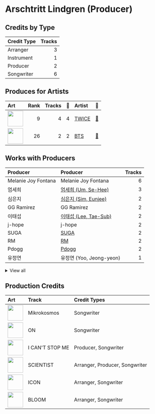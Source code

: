 # Arschtritt Lindgren (Producer)

## Credits by Type

| Credit Type | Tracks |
|:---|---:|
| Arranger | 3 |
| Instrument | 1 |
| Producer | 2 |
| Songwriter | 6 |

## Produces for Artists

| Art | Rank | Tracks | 💚 | Artist | 🔗 |
|:---|---:|---:|---:|:---|:---|
| <img src="https://i.scdn.co/image/ab6761610000e5eb0c6952f39ba680489149a54c" alt="" width="50" /> | 9 | 4 | 4 | [TWICE](../../artists/twice/overview.md) | [🔗](https://open.spotify.com/artist/7n2Ycct7Beij7Dj7meI4X0) |
| <img src="https://i.scdn.co/image/ab6761610000e5ebd642648235ebf3460d2d1f6a" alt="" width="50" /> | 26 | 2 | 2 | [BTS](../../artists/bts/overview.md) | [🔗](https://open.spotify.com/artist/3Nrfpe0tUJi4K4DXYWgMUX) |

## Works with Producers

| Producer | Producer | Tracks |
|:---|:---|---:|
| Melanie Joy Fontana | Melanie Joy Fontana | 6 |
| 엄세희 | [엄세희 (Um, Se-Hee)](../엄세희_(um,_se-hee)/overview.md) | 3 |
| 심은지 | [심은지 (Sim, Eunjee)](../심은지_(sim,_eunjee)/overview.md) | 2 |
| GG Ramirez | GG Ramirez | 2 |
| 이태섭 | [이태섭 (Lee, Tae-Sub)](../이태섭_(lee,_tae-sub)/overview.md) | 2 |
| j-hope | j-hope | 2 |
| SUGA | [SUGA](../suga/overview.md) | 2 |
| RM | [RM](../rm/overview.md) | 2 |
| Pdogg | [Pdogg](../pdogg/overview.md) | 2 |
| 유정연 | 유정연 (Yoo, Jeong-yeon) | 1 |


<details>
<summary>View all</summary>

| Producer | Producer | Tracks |
|:---|:---|---:|
| Hiss noise | Hiss noise | 1 |
| Marcus McCoan | Marcus McCoan | 1 |
| 임찬미 | 임찬미 (Kim, Chan-mi) | 1 |
| Julia Ross | Julia Ross | 1 |
| 구종필 | [구종필 (Koo, Jong-Pil)](../구종필_(koo,_jong-pil)/overview.md) | 1 |
| Erik Reichers | Erik Reichers | 1 |
| DJ Riggins | DJ Riggins | 1 |
| DJ Swivel | DJ Swivel | 1 |
| Ryan Lawrie | Ryan Lawrie | 1 |
| Anne-Marie | Anne-Marie | 1 |
| 이우현 | 이우현 (Lee, Woo-hyun) | 1 |
| EL CAPITXN | EL CAPITXN | 1 |
| Max Seaberg | Max Seaberg | 1 |
| Jaycen Joshua | Jaycen Joshua | 1 |
| Antonina Armato | Antonina Armato | 1 |
| Matt Thomson | Matt Thomson | 1 |
| 72 | 72 | 1 |
| TBHits | TBHits | 1 |
| A. Wright | A. Wright | 1 |
| Max Graham | Max Graham | 1 |
| Alex Williams | Alex Williams | 1 |
| Arcades | Arcades | 1 |
| Camilla Anne Stewart | Camilla Anne Stewart | 1 |
| Krysta Youngs | Krysta Youngs | 1 |
| August Rigo | August Rigo | 1 |
| 구혜진 | [구혜진 (Gu, Hye-jin)](../구혜진_(gu,_hye-jin)/overview.md) | 1 |
| earattack | [earattack](../earattack/overview.md) | 1 |
| 이상엽 | 이상엽 (Lee, Sang-yeob) | 1 |
| Mr. Franks | Mr. Franks | 1 |
| Candace Sosa | Candace Sosa | 1 |
| 홍장미 | 홍장미 (Hong, Jangmi) | 1 |
| 신지영 | 신지영 (Shin, Ji-young) | 1 |
| Jacob Richards | Jacob Richards | 1 |
| KayOne | KayOne | 1 |
| ADORA | ADORA | 1 |
| Tony Maserati | [Tony Maserati](../tony_maserati/overview.md) | 1 |
| 박은정 | 박은정 (박은정) | 1 |
| 박진영 | 박진영 (Park, Jin Young) | 1 |
| Sophia Pae | Sophia Pae | 1 |
| 최혜진 | 최혜진 (Cho, Hye-jin) | 1 |

</details>


## Production Credits

| Art | Track | Credit Types |
|:---|:---|:---|
| <img src="https://i.scdn.co/image/ab67616d0000b27318d0ed4f969b376893f9a38f" alt="" width="50" /> | Mikrokosmos | Songwriter |
| <img src="https://i.scdn.co/image/ab67616d0000b273505190077497c230422f2934" alt="" width="50" /> | ON | Songwriter |
| <img src="https://i.scdn.co/image/ab67616d0000b2736570fd05bcff5edcb16e617d" alt="" width="50" /> | I CAN'T STOP ME | Producer, Songwriter |
| <img src="https://i.scdn.co/image/ab67616d0000b273d1961ecb307c9e05ec8f7e82" alt="" width="50" /> | SCIENTIST | Arranger, Producer, Songwriter |
| <img src="https://i.scdn.co/image/ab67616d0000b273d1961ecb307c9e05ec8f7e82" alt="" width="50" /> | ICON | Arranger, Songwriter |
| <img src="https://i.scdn.co/image/ab67616d0000b273bd8c739ce7e59ae9414c7a26" alt="" width="50" /> | BLOOM | Arranger, Songwriter |